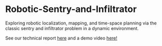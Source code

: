 # Robotic-Sentry-and-Infiltrator
Exploring robotic localization, mapping, and time-space planning via the classic sentry and infiltrator problem in a dynamic environment.

See our technical report [here](https://drive.google.com/file/d/1vS3fbNAtM6OhEvV6_yo5K5VgIOVIOEIw/view?usp=drive_link) and a demo video [here!](https://www.youtube.com/watch?v=8pMmsj-A14s)
